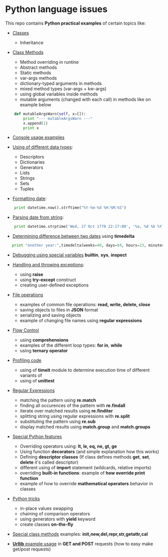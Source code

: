 # Python language issues
This repo contains **Python practical examples** of certain topics like:
- <a href="./classesIssues">Classes</a>
  - Inheritance

- <a href="./classesIssues">Class Methods</a>
  - Method overriding in runtine
  - Abstract methods
  - Static methods
  - var-args methods
  - dictionary-typed arguments in methods
  - mixed method types (var-args + kw-args)
  - using global variables inside methods
  - mutable arguments (changed with each call) in methods like on example below
```python
    def mutableArgsWarn(self, x=[]):
        print "--- mutableArgsWarn ---"
        x.append(1)
        print x
```
- <a href="./consoleUsing">Console usage examples</a>

- <a href="./dataTypes">Using of different data types</a>:
  - Descriptors
  - Dictionaries
  - Generators
  - Lists
  - Strings
  - Sets
  - Tuples
  
- <a href="./dateAndTimeOperations/formattingDate.py">Formatting date</a>:
```python
    print datetime.now().strftime("%Y-%m-%d %H:%M:%S")
```

- <a href="./dateAndTimeOperations/parsingDateFromString.py">Parsing date from string</a>:
```python
    print datetime.strptime('Wed, 27 Oct 1770 22:17:00', '%a, %d %b %Y %H:%M:%S')
```

- <a href="./dateAndTimeOperations/timedelta.py">Determining difference between two dates</a> using **timedelta**
```python
   print "another year:",timedelta(weeks=40, days=84, hours=23, minutes=50, seconds=600)
```

- <a href="./debugging/specialVariables.py">Debugging using special variables</a> **__builtin__**, **sys**, **inspect**
- <a href="./exceptions/">Handling and throwing exceptions</a>:
  - using **raise**
  - using **try-except** construct
  - creating user-defined exceptions
  
- <a href="./fileOperations/">File operations</a>
  - examples of common file operations: **read, write, delete, close**
  - saving objects to files in **JSON** format
  - serializing and saving objects
  - example of changing file names using **regular expressions**
  
- <a href="./flowControl">Flow Control</a>
  - using **comprehensions**
  - examples of the different loop types: **for in**, **while**
  - using **ternary operator**
  
- <a href="./profilingCode">Profiling code</a>
  - using of **timeit** module to determine execution time of different variants of 
  - using of **unittest** 

- <a href="./regularExpressions">Regular Expressions</a>
  - matching the pattern using **re.match**
  - finding all occurences of the pattern with **re.findall**
  - iterate over matched results using **re.finditer**
  - splitting string using regular expressions with **re.split**
  - substituting the pattern using **re.sub**
  - display matched results using **match.group** and **match.groups**

- <a href="./specialPythonFeatures">Special Python features</a>
  - Overriding operators using: **__lt__, __le__, __eq__, __ne__, __gt__, __ge__**
  - Using function **decorators** (and simple explanation how this works)
  - Defining **descriptor classes** (If class defines methods __get__, __set__, __delete__ it's called descriptor)
  - different using of **import** statement (wildcards, relative imports)
  - overriding **built-in functions**: example of **how override print function**
  - example of how to override **mathematical operators** behavior in classes

- <a href="./specialPythonFeatures/PythonTricks.py">Python tricks</a>
  - in-place values swapping
  - chaining of comparison operators
  - using generators with **yield** keyword
  - create classes **on-the-fly**
  
- <a href="./specialPythonFeatures/SpecialMethods.py">Special class methods</a> examples: **__init__,__new__,__del__,__repr__,__str__,__getattr__,__cal__**

- <a href="./Urllib">**Urllib** example usage</a> in **GET and POST** requests (how to easy make get/post requests)
